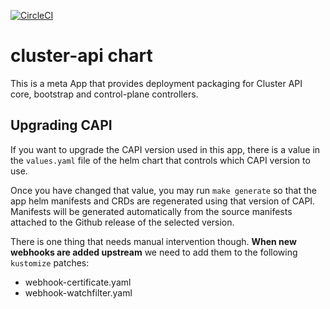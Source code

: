 [![CircleCI](https://circleci.com/gh/giantswarm/cluster-api-app.svg?style=shield)](https://circleci.com/gh/giantswarm/cluster-api-app)

# cluster-api chart

This is a meta App that provides deployment packaging for Cluster API core, bootstrap and control-plane controllers.

## Upgrading CAPI

If you want to upgrade the CAPI version used in this app, there is a value in the `values.yaml` file of the helm chart that controls which CAPI version to use.

Once you have changed that value, you may run `make generate` so that the app helm manifests and CRDs are regenerated using that version of CAPI.
Manifests will be generated automatically from the source manifests attached to the Github release of the selected version.

There is one thing that needs manual intervention though. **When new webhooks are added upstream** we need to add them to the following `kustomize` patches:
- webhook-certificate.yaml
- webhook-watchfilter.yaml
